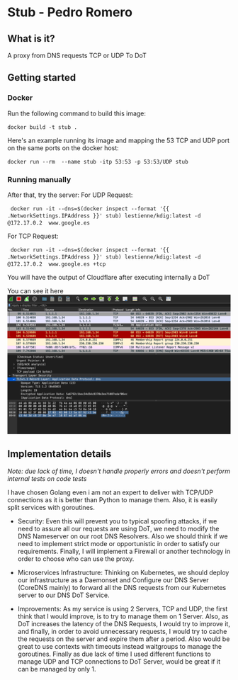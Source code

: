 # Stub - Pedro Romero

## What is it?

A proxy from DNS requests TCP or UDP To DoT

## Getting started

### Docker 

Run the following command to build this image:
```
docker build -t stub .
```

Here's an example running its image and mapping the 53 TCP and UDP port on the same ports on the docker host:
```
docker run --rm  --name stub -itp 53:53 -p 53:53/UDP stub
```
### Running manually

After that, try the server:
For UDP Request:
```
 docker run -it --dns=$(docker inspect --format '{{ .NetworkSettings.IPAddress }}' stub) lestienne/kdig:latest -d @172.17.0.2  www.google.es
```

For TCP Request:
```
 docker run -it --dns=$(docker inspect --format '{{ .NetworkSettings.IPAddress }}' stub) lestienne/kdig:latest -d @172.17.0.2  www.google.es +tcp
```

You will have the output of Cloudflare after executing internally a DoT

You can see it here ![image](./wireshark.png)

## Implementation details

*Note: due lack of time, I doesn't handle properly errors and doesn't perform internal tests on code tests*

I have chosen Golang even i am not an expert to deliver with TCP/UDP connections as it is better than Python to manage them.
Also, it is easily split services with goroutines.

* Security: Even this will prevent you to typical spoofing attacks, if we need to assure all our requests are using DoT, we need to modify the DNS Nameserver on our root DNS Resolvers. 
Also we should think if we need to implement strict mode or opportunistic in order to satisfy our requirements. Finally, I will implement a Firewall or another technology in order to choose who can use the proxy.
  
* Microservices Infrastructure: Thinking on Kubernetes, we should deploy our infrastructure as a Daemonset and Configure our DNS Server (CoreDNS mainly) to forward all the DNS requests from our Kubernetes server to our DNS DoT Service.

* Improvements: As my service is using 2 Servers, TCP and UDP, the first think that I would improve, is to try to manage them on 1 Server. Also, as DoT increases the latency of the DNS Requests,
I would try to improve it, and finally, in order to avoid unnecessary requests, I would try to cache the requests on the server and expire them after a period. 
  Also would be great to use contexts with timeouts instead waitgroups to manage the goroutines. Finally as due lack of time I used different functions to manage UDP and TCP connections to DoT Server, would be great if it can be managed by only 1.